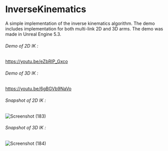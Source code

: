# InverseKinematics

A simple implementation of the inverse kinematics algorithm. The demo includes implementation for both multi-link 2D and 3D arms. The demo was made in Unreal Engine 5.3.

###### Demo of 2D IK : 
https://youtu.be/eZbRIP_Gxco

###### Demo of 3D IK : 
https://youtu.be/6gBGVb9NaVo

###### Snapshot of 2D IK : 
![Screenshot (183)](https://github.com/Anup490/InverseKinematics/assets/19874814/d3356f75-114e-4abc-beb3-72ddde08a5d2)

###### Snapshot of 3D IK : 
![Screenshot (184)](https://github.com/Anup490/InverseKinematics/assets/19874814/5964d723-98fb-46be-9ec2-ef243be47bda)


